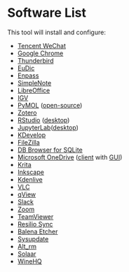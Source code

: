 # Software List

This tool will install and configure:
- [Tencent WeChat](https://linux.weixin.qq.com/en)
- [Google Chrome](https://www.google.com/chrome/)
- [Thunderbird](https://www.thunderbird.net/)
- [EuDic](https://www.eudic.net/)
- [Enpass](https://www.enpass.io/)
- [SimpleNote](https://simplenote.com/)
- [LibreOffice](https://www.libreoffice.org/)
- [IGV](https://software.broadinstitute.org/software/igv/)
- [PyMOL](https://pymol.org/) ([open-source](https://github.com/schrodinger/pymol-open-source))
- [Zotero](https://www.zotero.org/)
- [RStudio](https://posit.co/products/open-source/rstudio/) ([desktop](https://posit.co/download/rstudio-desktop/))
- [JupyterLab](https://jupyter.org/)([desktop](https://github.com/jupyterlab/jupyterlab-desktop))
- [KDevelop](https://kdevelop.org/)
- [FileZilla](https://filezilla-project.org/)
- [DB Browser for SQLite](https://sqlitebrowser.org/)
- [Microsoft OneDrive](https://www.microsoft.com/en-us/microsoft-365/onedrive/online-cloud-storage) ([client](https://github.com/abraunegg/onedrive) with [GUI](https://github.com/bpozdena/OneDriveGUI))
- [Krita](https://krita.org/)
- [Inkscape](https://inkscape.org/)
- [Kdenlive](https://kdenlive.org/)
- [VLC](https://www.videolan.org/vlc/)
- [qView](https://interversehq.com/qview/)
- [Slack](https://slack.com/)
- [Zoom](https://zoom.us/)
- [TeamViewer](https://www.teamviewer.com/)
- [Resilio Sync](https://www.resilio.com/)
- [Balena Etcher](https://www.balena.io/etcher)
- [Sysupdate](https://github.com/chenh19/sysupdate)
- [Alt_rm](https://github.com/chenh19/alt_rm)
- [Solaar](https://github.com/pwr-Solaar/Solaar)
- [WineHQ](https://www.winehq.org/)
